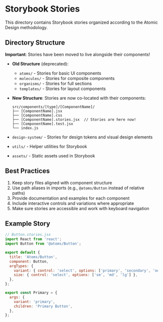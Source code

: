 # Storybook Stories

This directory contains Storybook stories organized according to the Atomic Design methodology.

## Directory Structure

**Important**: Stories have been moved to live alongside their components!

- **Old Structure** (deprecated):
  - `atoms/` - Stories for basic UI components 
  - `molecules/` - Stories for composite components
  - `organisms/` - Stories for full sections
  - `templates/` - Stories for layout components

- **New Structure**:
  Stories are now co-located with their components:
  ```
  src/components/[type]/[ComponentName]/
  ├── [ComponentName].jsx
  ├── [ComponentName].css
  ├── [ComponentName].stories.jsx  // Stories are here now!
  ├── [ComponentName].test.jsx
  └── index.js
  ```

- `design-system/` - Stories for design tokens and visual design elements
- `utils/` - Helper utilities for Storybook
- `assets/` - Static assets used in Storybook

## Best Practices

1. Keep story files aligned with component structure
2. Use path aliases in imports (e.g., `@atoms/Button` instead of relative paths)
3. Provide documentation and examples for each component
4. Include interactive controls and variations where appropriate
5. Make sure stories are accessible and work with keyboard navigation

## Example Story

```jsx
// Button.stories.jsx
import React from 'react';
import Button from '@atoms/Button';

export default {
  title: 'Atoms/Button',
  component: Button,
  argTypes: {
    variant: { control: 'select', options: ['primary', 'secondary', 'outline'] },
    size: { control: 'select', options: ['sm', 'md', 'lg'] },
  },
};

export const Primary = {
  args: {
    variant: 'primary',
    children: 'Primary Button',
  },
};
```
